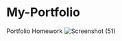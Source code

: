# My-Portfolio
Portfolio Homework
![Screenshot (51)](https://user-images.githubusercontent.com/76491940/112189968-eff6ea80-8bda-11eb-8eb0-85787cdb9643.png)

